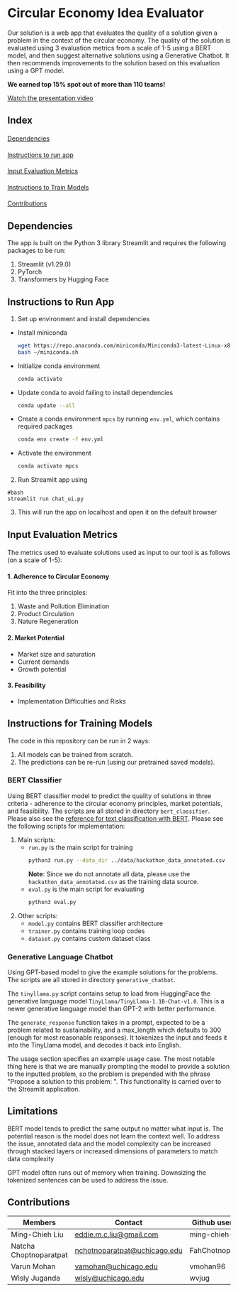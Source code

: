 # Circular Economy Idea Evaluator

Our solution is a web app that evaluates the quality of a solution given a problem in the context of the circular economy. The quality of the solution is evaluated using 3 evaluation metrics from a scale of 1-5 using a BERT model, and then suggest alternative solutions using a Generative Chatbot. It then recommends improvements to the solution based on this evaluation using a GPT model. 

**We earned top 15% spot out of more than 110 teams!**

[Watch the presentation video](https://youtu.be/4BZ08tSvrt0)
##
## Index
####
[Dependencies](#dependencies)
####
[Instructions to run app](#instructions-to-run-app)
####
[Input Evaluation Metrics](#input-evaluation-metrics)
####
[Instructions to Train Models](#architecture-description)
####
[Contributions](#contributions)
##
## Dependencies
The app is built on the Python 3 library Streamlit and requires the following packages to be run:
1) Streamlit (v1.29.0)
2) PyTorch
3) Transformers by Hugging Face
##
## Instructions to Run App
1. Set up environment and install dependencies
- Install miniconda
    ```bash
    wget https://repo.anaconda.com/miniconda/Miniconda3-latest-Linux-x86_64.sh -O ~/miniconda.sh
    bash ~/miniconda.sh
    ```
- Initialize conda environment 
    ```bash
    conda activate 
    ```
- Update conda to avoid failing to install dependencies
    ```bash
    conda update --all
    ```
- Create a conda environment `mpcs` by running `env.yml`, which contains required packages
    ```bash
    conda env create -f env.yml
    ```
- Activate the environment 
    ```bash 
    conda activate mpcs
    ```
2. Run Streamlit app using
```
#bash
streamlit run chat_ui.py
```
3. This will run the app on localhost and open it on the default browser
## 
## Input Evaluation Metrics
####
The metrics used to evaluate solutions used as input to our tool is as follows (on a scale of 1-5):
#### 1. Adherence to Circular Economy
####
Fit into the three principles:
1) Waste and Pollution Elimination
2) Product Circulation
3) Nature Regeneration
####
#### 2. Market Potential
####
- Market size and saturation
- Current demands
- Growth potential
####
#### 3. Feasibility
- Implementation Difficulties and Risks
##
## Instructions for Training Models

The code in this repository can be run in 2 ways:
1. All models can be trained from scratch.
2. The predictions can be re-run (using our pretrained saved models). 

### BERT Classifier 
Using BERT classifier model to predict the quality of solutions in three criteria - adherence to the circular economy principles, market potentials, and feasibility. The scripts are all stored in directory `bert_classifier`. Please also see the [reference for text classification with BERT](https://medium.com/@khang.pham.exxact/text-classification-with-bert-7afaacc5e49b). Please see the following scripts for implementation: 
1. Main scripts: 
    - `run.py` is the main script for training
        ```bash
        python3 run.py --data_dir ../data/hackathon_data_annotated.csv
        ```
        **Note**: Since we do not annotate all data, please use the `hackathon_data_annotated.csv` as the training data source. 
    - `eval.py` is the main script for evaluating
        ```bash
        python3 eval.py
        ```
2. Other scripts: 
    - `model.py` contains BERT classifier architecture 
    - `trainer.py` contains training loop codes
    - `dataset.py` contains custom dataset class

### Generative Language Chatbot
Using GPT-based model to give the example solutions for the problems. The scripts are all stored in directory `generative_chatbot`. 

The `tinyllama.py` script contains setup to load from HuggingFace the generative language model `TinyLlama/TinyLlama-1.1B-Chat-v1.0`. This is a newer generative language model than GPT-2 with better performance.

The `generate_response` function takes in a prompt, expected to be a problem related to sustainability, and a max_length which defaults to 300 (enough for most reasonable responses). It tokenizes the input and feeds it into the TinyLlama model, and decodes it back into English.

The usage section specifies an example usage case. The most notable thing here is that we are manually prompting the model to provide a solution to the inputted problem, so the problem is prepended with the phrase "Propose a solution to this problem: ". This functionality is carried over to the Streamlit application.
##
## Limitations

BERT model tends to predict the same output no matter what input is. The potential reason is the model does not learn the context well. To address the issue, annotated data and the model complexity can be increased through stacked layers or increased dimensions of parameters to match data complexity

GPT model often runs out of memory when training. Downsizing the tokenized sentences can be used to address the issue.

## Contributions 

| Members  | Contact | Github username | 
| -------- | ------- | --------------- |
| Ming-Chieh Liu  | eddie.m.c.liu@gmail.com   | ming-chieh-liu |
| Natcha Choptnoparatpat | nchotnoparatpat@uchicago.edu    |FahChotnoparatpat |
| Varun Mohan   | vamohan@uchicago.edu   | vmohan96 | 
| Wisly Juganda | wisly@uchicago.edu | wvjug | 

